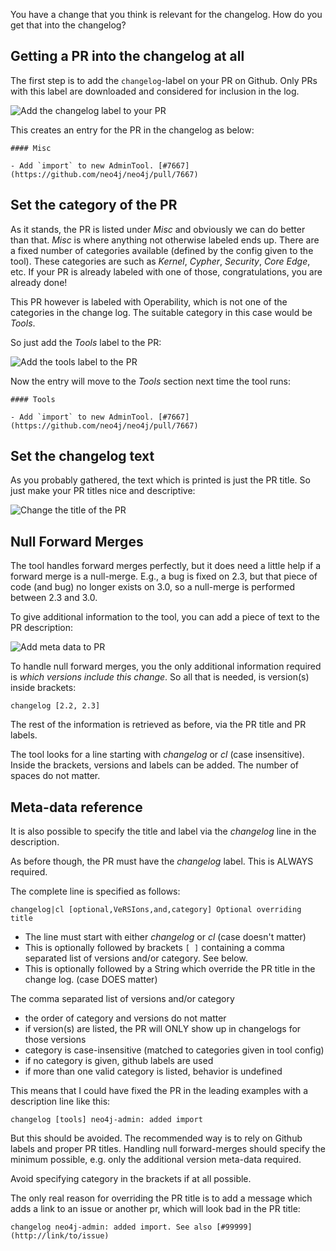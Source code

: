 
You have a change that you think is relevant for the changelog. How do
you get that into the changelog?

## Getting a PR into the changelog at all

The first step is to add the `changelog`-label on your PR on
Github. Only PRs with this label are downloaded and considered for
inclusion in the log.

![Add the changelog label to your PR](https://raw.githubusercontent.com/spacecowboy/neo4j-changelog/master/docs/AddChangelogLabel.png)

This creates an entry for the PR in the changelog as below:

```
#### Misc

- Add `import` to new AdminTool. [#7667](https://github.com/neo4j/neo4j/pull/7667)
```

## Set the category of the PR

As it stands, the PR is listed under *Misc* and obviously we can do
better than that. *Misc* is where anything not otherwise labeled ends
up. There are a fixed number of categories available (defined by the
config given to the tool). These categories are such as *Kernel*,
*Cypher*, *Security*, *Core Edge*, etc. If your PR is already labeled
with one of those, congratulations, you are already done!

This PR however is labeled with Operability, which is not one of the
categories in the change log. The suitable category in this case would
be *Tools*.

So just add the *Tools* label to the PR:

![Add the tools label to the PR](https://raw.githubusercontent.com/spacecowboy/neo4j-changelog/master/docs/AddToolsLabel.png)

Now the entry will move to the *Tools* section next time the tool runs:

```
#### Tools

- Add `import` to new AdminTool. [#7667](https://github.com/neo4j/neo4j/pull/7667)
```

## Set the changelog text

As you probably gathered, the text which is printed is just the PR
title. So just make your PR titles nice and descriptive:

![Change the title of the PR](https://raw.githubusercontent.com/spacecowboy/neo4j-changelog/master/docs/SetTitle.png)

## Null Forward Merges

The tool handles forward merges perfectly, but it does need a little
help if a forward merge is a null-merge. E.g., a bug is fixed on 2.3,
but that piece of code (and bug) no longer exists on 3.0, so a
null-merge is performed between 2.3 and 3.0.

To give additional information to the tool, you can add a piece of
text to the PR description:

![Add meta data to PR](https://raw.githubusercontent.com/spacecowboy/neo4j-changelog/master/docs/AddMetaDeta.png)

To handle null forward merges, you the only additional information
required is *which versions include this change*. So all that is
needed, is version(s) inside brackets:

```
changelog [2.2, 2.3]
```

The rest of the information is retrieved as before, via the PR title
and PR labels.

The tool looks for a line starting with *changelog* or *cl* (case
insensitive). Inside the brackets, versions and labels can be added.
The number of spaces do not matter.

## Meta-data reference

It is also possible to specify the title and label via the *changelog*
line in the description.

As before though, the PR must have the *changelog* label. This is
ALWAYS required.

The complete line is specified as follows:

```
changelog|cl [optional,VeRSIons,and,category] Optional overriding title
```

* The line must start with either *changelog* or *cl* (case doesn't matter)
* This is optionally followed by brackets `[ ]` containing a comma
  separated list of versions and/or category. See below.
* This is optionally followed by a String which override the PR title
  in the change log. (case DOES matter)

The comma separated list of versions and/or category

* the order of category and versions do not matter
* if version(s) are listed, the PR will ONLY show up in changelogs for
  those versions
* category is case-insensitive (matched to categories given in tool config)
* if no category is given, github labels are used
* if more than one valid category is listed, behavior is undefined

This means that I could have fixed the PR in the leading examples with
a description line like this:

```
changelog [tools] neo4j-admin: added import
```

But this should be avoided. The recommended way is to rely on Github
labels and proper PR titles. Handling null forward-merges should
specify the minimum possible, e.g. only the additional version
meta-data required.

Avoid specifying category in the brackets if at all possible.

The only real reason for overriding the PR title is to add a message
which adds a link to an issue or another pr, which will look bad in
the PR title:

```
changelog neo4j-admin: added import. See also [#99999](http://link/to/issue)
```
